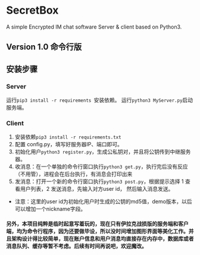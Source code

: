 # SecretBox
A simple Encrypted IM chat software Server &amp; client based on Python3.

## Version 1.0 命令行版

## 安装步骤
### Server
运行`pip3 install -r requirements `安装依赖。
运行`python3 MyServer.py`启动服务端。

### Client
1. 安装依赖`pip3 install -r requirements.txt`
2. 配置 config.py，填写好服务器IP、端口即可。
3. 初始化用户`python3 register.py`，生成公私钥对，并且将公钥传到中继服务器。
4. 收消息：在一个单独的命令行窗口执行`python3 get.py`，执行完后没有反应（不用管），进程会在后台执行，有消息会打印出来
5. 发消息：打开一个新的命令行窗口执行`python3 post.py`，根据提示选择 1 查看用户列表，2 发送消息，先输入对方user id， 然后输入消息发送。
* 注意：这里的user id为初始化用户时生成的公钥的md5值，demo版本，以后可以增加一个nickname字段。
#### 另外，本项目纯粹是临时起意写着玩的，现在只有伊拉克战损版的服务端和客户端，均为命令行程序，因为还要做毕设，所以没时间增加图形界面等美化工作。并且架构设计得比较简单，现在账户信息和用户消息均直接存在内存中，数据库或者消息队列、缓存等暂不考虑。后续有时间再说吧，欢迎魔改。